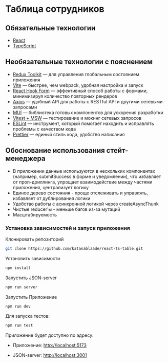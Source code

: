 # Таблица сотрудников

## Обязательные технологии

- [React](https://react.dev)
- [TypeScript](https://www.typescriptlang.org/)

## Необязательные технологии с пояснением

- [Redux Toolkit](https://redux-toolkit.js.org/) — для управления глобальным состоянием приложения
- [Vite](https://vite.dev/) — быстрее, чем webpack, удобная настройка и запуск
- [React Hook Form](https://react-hook-form.com/) — эффективный способ работы с формами, минимизируя количество повторных рендеров
- [Axios](https://axios-http.com) — удобный API для работы с RESTful API и другими сетевыми запросами
- [MUI](https://mui.com/) — библиотека готовых компонентов для ускорения разработки
- [Vitest + MSW](https://vitest.dev/) — тестирование и мокинг сетевых запросов
- [ESLint](https://eslint.org/) — инструмент, который помогает находить и исправлять проблемы с качеством кода
- [Prettier](https://prettier.io/) — единый стиль кода, удобство написания

## Обоснование использования стейт-менеджера

- В приложении данные используются в нескольких компонентах (например, submitSuccess в форме и уведомлении), что избавляет от проп-дриллинга, упрощает взаимодействие между частями приложения, централизует логику
- Единое дерево состояния - проще отслеживать и управлять, избавляет от дублирования логики
- Удобство работы с асинхронной логикой через createAsyncThunk
- Чистые reducer'ы - меньше багов из-за мутаций
- Масштабируемость

### Установка зависимостей и запуск приложения

Клонировать репозиторий

```sh
git clone https://github.com/katanablaade/react-ts-table.git
```

Установить зависимости

```sh
npm install
```

Запустить JSON-server

```sh
npm run server
```

Запустить Приложение

```sh
npm run dev
```

Для запуска тестов:

```sh
npm run test
```

Приложение будет доступно по адресу:

- Приложение:
  [http://localhost:5173](http://localhost:5173)

- JSON-server:
  [http://localhost:3001](http://localhost:3001)
